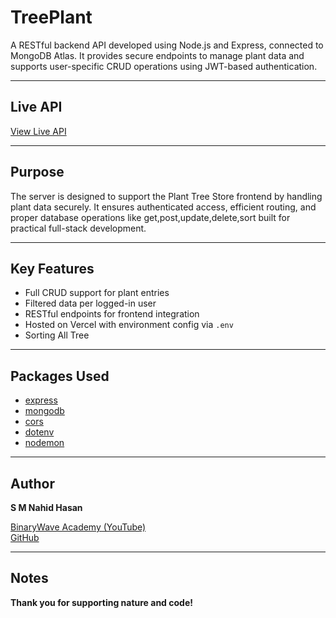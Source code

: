 # TreePlant

A RESTful backend API developed using Node.js and Express, connected to MongoDB Atlas. It provides secure endpoints to manage plant data and supports user-specific CRUD operations using JWT-based authentication.

---

##  Live API

[View Live API](https://tree-plant-store.web.app/)

---

##  Purpose

The server is designed to support the Plant Tree Store frontend by handling plant data securely. It ensures authenticated access, efficient routing, and proper database operations like get,post,update,delete,sort built for practical full-stack development.

---

## Key Features

-  Full CRUD support for plant entries
-   Filtered data per logged-in user
-  RESTful endpoints for frontend integration
-  Hosted on Vercel with environment config via `.env`
-   Sorting All Tree 

---

##  Packages Used

- [express](https://www.npmjs.com/package/express)
- [mongodb](https://www.npmjs.com/package/mongodb)
- [cors](https://www.npmjs.com/package/cors)
- [dotenv](https://www.npmjs.com/package/dotenv)
- [nodemon](https://www.npmjs.com/package/nodemon)

---

##  Author

**S M Nahid Hasan**  

[BinaryWave Academy (YouTube)](https://youtu.be/EJYIh55cGwg?si=sXvEi-ZLNzR0neZ-)  
[GitHub](https://github.com/smnahidweb)

---

##  Notes


 **Thank you for supporting nature and code!**
